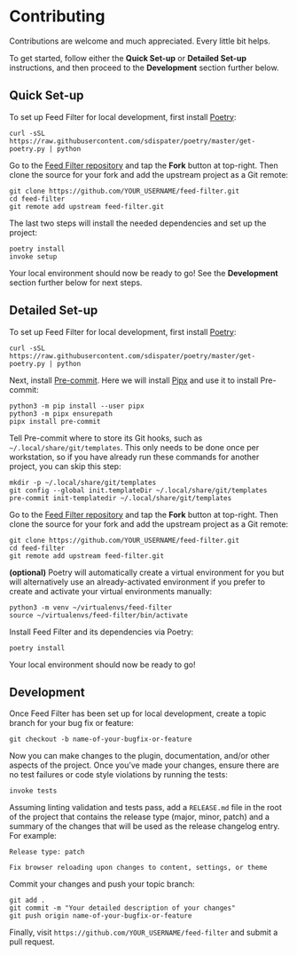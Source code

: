 Contributing
============

Contributions are welcome and much appreciated. Every little bit helps.

To get started, follow either the **Quick Set-up** or **Detailed Set-up** instructions, and then proceed to the **Development** section further below.

Quick Set-up
------------

To set up Feed Filter for local development, first install [Poetry][]:

    curl -sSL https://raw.githubusercontent.com/sdispater/poetry/master/get-poetry.py | python

Go to the [Feed Filter repository][] and tap the **Fork** button at top-right. Then clone the source for your fork and add the upstream project as a Git remote:

    git clone https://github.com/YOUR_USERNAME/feed-filter.git
    cd feed-filter
    git remote add upstream feed-filter.git

The last two steps will install the needed dependencies and set up the project:

    poetry install
    invoke setup

Your local environment should now be ready to go! See the **Development** section further below for next steps.

Detailed Set-up
---------------

To set up Feed Filter for local development, first install [Poetry][]:

    curl -sSL https://raw.githubusercontent.com/sdispater/poetry/master/get-poetry.py | python

Next, install [Pre-commit][]. Here we will install [Pipx][] and use it to install Pre-commit:

    python3 -m pip install --user pipx
    python3 -m pipx ensurepath
    pipx install pre-commit

Tell Pre-commit where to store its Git hooks, such as `~/.local/share/git/templates`. This only needs to be done once per workstation, so if you have already run these commands for another project, you can skip this step:

    mkdir -p ~/.local/share/git/templates
    git config --global init.templateDir ~/.local/share/git/templates
    pre-commit init-templatedir ~/.local/share/git/templates

Go to the [Feed Filter repository][] and tap the **Fork** button at top-right. Then clone the source for your fork and add the upstream project as a Git remote:

    git clone https://github.com/YOUR_USERNAME/feed-filter.git
    cd feed-filter
    git remote add upstream feed-filter.git

**(optional)** Poetry will automatically create a virtual environment for you but will alternatively use an already-activated environment if you prefer to create and activate your virtual environments manually:

    python3 -m venv ~/virtualenvs/feed-filter
    source ~/virtualenvs/feed-filter/bin/activate

Install Feed Filter and its dependencies via Poetry:

    poetry install

Your local environment should now be ready to go!

Development
-----------

Once Feed Filter has been set up for local development, create a topic branch for your bug fix or feature:

    git checkout -b name-of-your-bugfix-or-feature

Now you can make changes to the plugin, documentation, and/or other aspects of the project. Once you’ve made your changes, ensure there are no test failures or code style violations by running the tests:

    invoke tests

Assuming linting validation and tests pass, add a `RELEASE.md` file in the root of the project that contains the release type (major, minor, patch) and a summary of the changes that will be used as the release changelog entry. For example:

    Release type: patch

    Fix browser reloading upon changes to content, settings, or theme

Commit your changes and push your topic branch:

    git add .
    git commit -m "Your detailed description of your changes"
    git push origin name-of-your-bugfix-or-feature

Finally, visit `https://github.com/YOUR_USERNAME/feed-filter` and submit a pull request.


[Feed Filter repository]: https://github.com/pelican-plugins/feed-filter
[Pipx]: https://pipxproject.github.io/pipx/installation/
[Poetry]: https://poetry.eustace.io/docs/#installation
[Pre-commit]: https://pre-commit.com/
